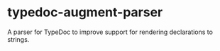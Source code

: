 # typedoc-augment-parser

A parser for TypeDoc to improve support for rendering declarations to strings.
